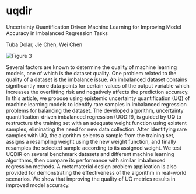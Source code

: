 # uqdir
Uncertainty Quantification Driven Machine Learning for Improving Model Accuracy in Imbalanced Regression Tasks

Tuba Dolar, Jie Chen, Wei Chen

![Figure 3](https://github.com/user-attachments/assets/6314d71e-4e70-40d8-94a8-09372948007b)

Several factors are known to determine the quality of machine learning models, one of which is the dataset quality. One problem related to the quality of a dataset is the imbalance issue. An imbalanced dataset contains significantly more data points for certain values of the output variable which increases the overfitting risk and negatively affects the prediction accuracy. In this article, we propose using epistemic uncertainty quantification (UQ) of machine learning models to identify rare samples in imbalanced regression problems for balancing the dataset. The developed algorithm, uncertainty quantification-driven imbalanced regression (UQDIR), is guided by UQ to restructure the training set with an adequate weight function using existent samples, eliminating the need for new data collection. After identifying rare samples with UQ, the algorithm selects a sample from the training set, assigns a resampling weight using the new weight function, and finally resamples the selected sample according to its assigned weight. We test UQDIR on several benchmark datasets and different machine learning algorithms, then compare its performance with similar imbalanced regression methods. A metamaterial design problem application is also provided for demonstrating the effectiveness of the algorithm in real-world scenarios. We show that improving the quality of UQ metrics results in improved model accuracy.
